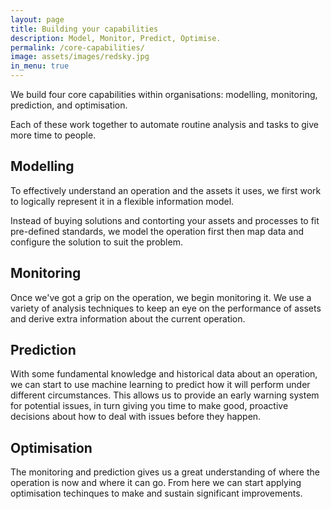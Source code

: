 ```yaml
---
layout: page
title: Building your capabilities
description: Model, Monitor, Predict, Optimise.
permalink: /core-capabilities/
image: assets/images/redsky.jpg
in_menu: true
---
```


We build four core capabilities within organisations: modelling, monitoring, prediction, and optimisation.

Each of these work together to automate routine analysis and tasks to give more time to people.

## Modelling

To effectively understand an operation and the assets it uses, we first work to logically represent it in a flexible information model.

Instead of buying solutions and contorting your assets and processes to fit pre-defined standards, we model the operation first then map data and configure the solution to suit the problem.

## Monitoring

Once we've got a grip on the operation, we begin monitoring it. We use a variety of analysis techniques to keep an eye on the performance of assets and derive extra information about the current operation.

## Prediction

With some fundamental knowledge and historical data about an operation, we can start to use machine learning to predict how it will perform under different circumstances. This allows us to provide an early warning system for potential issues, in turn giving you time to make good, proactive decisions about how to deal with issues before they happen.

## Optimisation

The monitoring and prediction gives us a great understanding of where the operation is now and where it can go. From here we can start applying optimisation techinques to make and sustain significant improvements.
